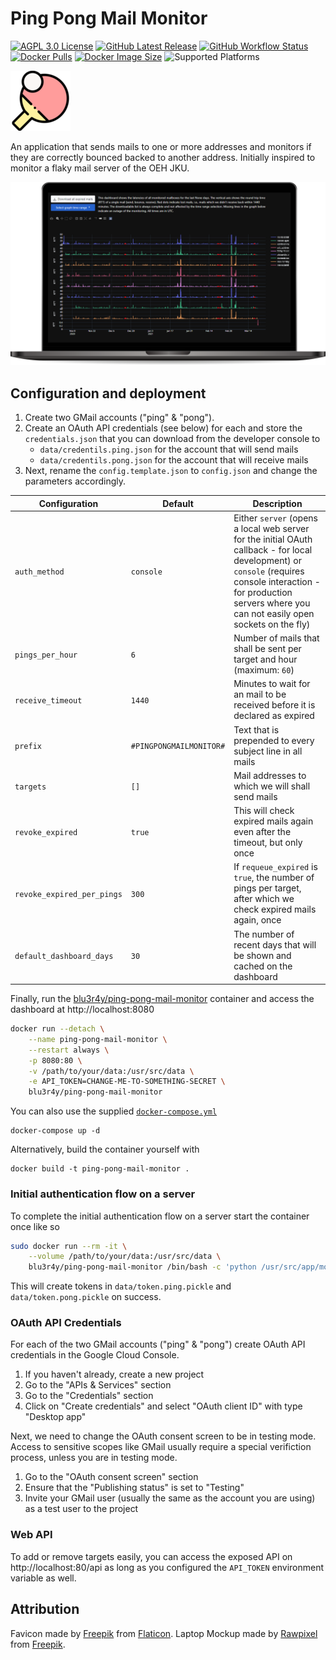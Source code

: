 # Ping Pong Mail Monitor

[![AGPL 3.0 License](https://img.shields.io/badge/License-AGPL%203.0-yellow?style=popout-square)](LICENSE.txt)
[![GitHub Latest Release](https://img.shields.io/github/v/release/blu3r4y/ping-pong-mail-monitor?style=popout-square)](https://github.com/blu3r4y/ping-pong-mail-monitor/releases/latest)
[![GitHub Workflow Status](https://img.shields.io/github/actions/workflow/status/blu3r4y/ping-pong-mail-monitor/build-container-images.yml?branch=v1.0.1&style=popout-square)](https://github.com/blu3r4y/ping-pong-mail-monitor/actions)
[![Docker Pulls](https://img.shields.io/docker/pulls/blu3r4y/ping-pong-mail-monitor.svg?style=popout-square)](https://hub.docker.com/r/blu3r4y/ping-pong-mail-monitor)
[![Docker Image Size](https://img.shields.io/docker/image-size/blu3r4y/ping-pong-mail-monitor?style=popout-square)](https://hub.docker.com/r/blu3r4y/ping-pong-mail-monitor)
![Supported Platforms](https://img.shields.io/badge/platforms-amd64%20%7C%20arm64-lightgrey?style=popout-square)

![Icon](src/static/favicon.png)

An application that sends mails to one or more addresses and monitors if they are correctly bounced backed to another address.
Initially inspired to monitor a flaky mail server of the OEH JKU.

![Dashboard Screenshot](dashboard.png)

## Configuration and deployment

1. Create two GMail accounts ("ping" & "pong").
2. Create an OAuth API credentials (see below) for each and store the `credentials.json` that you can download from the developer console to
    - `data/credentils.ping.json` for the account that will send mails
    - `data/credentils.pong.json` for the account that will receive mails
3. Next, rename the `config.template.json` to `config.json` and change the parameters accordingly.

| Configuration              | Default                 | Description |
|----------------------------|-------------------------|-------------|
| `auth_method`              | `console`               | Either `server` (opens a local web server for the initial OAuth callback - for local development) or `console` (requires console interaction - for production servers where you can not easily open sockets on the fly) |
| `pings_per_hour`           | `6`                     | Number of mails that shall be sent per target and hour (maximum: `60`) |
| `receive_timeout`          | `1440`                  | Minutes to wait for an mail to be received before it is declared as expired |
| `prefix`                   | `#PINGPONGMAILMONITOR#` | Text that is prepended to every subject line in all mails |
| `targets`                  | `[]`                    | Mail addresses to which we will shall send mails |
| `revoke_expired`           | `true`                  | This will check expired mails again even after the timeout, but only once |
| `revoke_expired_per_pings` | `300`                   | If `requeue_expired` is `true`, the number of pings per target, after which we check expired mails again, once |
| `default_dashboard_days`   | `30`                    | The number of recent days that will be shown and cached on the dashboard |

Finally, run the [blu3r4y/ping-pong-mail-monitor](https://hub.docker.com/r/blu3r4y/ping-pong-mail-monitor) container and access the dashboard at http://localhost:8080

```bash
docker run --detach \
    --name ping-pong-mail-monitor \
    --restart always \
    -p 8080:80 \
    -v /path/to/your/data:/usr/src/data \
    -e API_TOKEN=CHANGE-ME-TO-SOMETHING-SECRET \
    blu3r4y/ping-pong-mail-monitor
```

You can also use the supplied [`docker-compose.yml`](docker-compose.yml)

    docker-compose up -d

Alternatively, build the container yourself with

    docker build -t ping-pong-mail-monitor .

### Initial authentication flow on a server

To complete the initial authentication flow on a server start the container once like so

```bash
sudo docker run --rm -it \
    --volume /path/to/your/data:/usr/src/data \
    blu3r4y/ping-pong-mail-monitor /bin/bash -c 'python /usr/src/app/monitor.py'
```

This will create tokens in `data/token.ping.pickle` and `data/token.pong.pickle` on success.

### OAuth API Credentials

For each of the two GMail accounts ("ping" & "pong") create OAuth API credentials in the Google Cloud Console.

1. If you haven't already, create a new project
2. Go to the "APIs & Services" section
3. Go to the "Credentials" section
4. Click on "Create credentials" and select "OAuth client ID" with type "Desktop app"

Next, we need to change the OAuth consent screen to be in testing mode.
Access to sensitive scopes like GMail usually require a special verifiction process, unless you are in testing mode.

1. Go to the "OAuth consent screen" section
2. Ensure that the "Publishing status" is set to "Testing"
3. Invite your GMail user (usually the same as the account you are using) as a test user to the project

### Web API

To add or remove targets easily, you can access the exposed API on http://localhost:80/api as long as you configured the `API_TOKEN` environment variable as well.

## Attribution

Favicon made by [Freepik](https://www.flaticon.com/authors/freepik) from [Flaticon](https://www.flaticon.com/).
Laptop Mockup made by [Rawpixel](https://www.rawpixel.com/) from [Freepik](http://freepik.com/).
